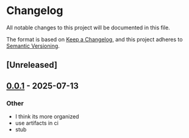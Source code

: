 # Changelog

All notable changes to this project will be documented in this file.

The format is based on [Keep a Changelog](https://keepachangelog.com/en/1.0.0/),
and this project adheres to [Semantic Versioning](https://semver.org/spec/v2.0.0.html).

## [Unreleased]

## [0.0.1](https://github.com/ocasazza/nix-rust-template/releases/tag/nix-rust-template-client-v0.0.1) - 2025-07-13

### Other

- I think its more organized
- use artifacts in ci
- stub
